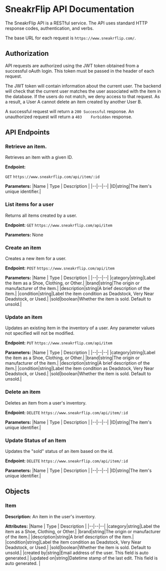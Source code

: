 # SneakrFlip API Documentation
The SneakrFlip API is a RESTful service. The API uses standard HTTP response codes, authentication, and verbs. 

The base URL for each request is `https://www.sneakrflip.com/`. 

## Authorization
API requests are authorized using the JWT token obtained from a successful oAuth login. This token must be passed in the header of each request. 

The JWT token will contain information about the current user. The backend will check that the current user matches the user associated with the item in the database. If the users do not match, we deny access to that request. As a result, a User A cannot delete an item created by another User B.

A successful request will return a `200 Successful` response. An unauthorized request will return a `403	Forbidden` response. 

## API Endpoints

### Retrieve an item.
Retrieves an item with a given ID. 

**Endpoint:**

`GET`  `https://www.sneakrflip.com/api/item/:id`

**Parameters:** 
|Name  | Type  | Description |
|--|--|--|
|ID|string|The item's unique identifier.|

### List items for a user
Returns all items created by a user.

**Endpoint:**
`GET` `https://www.sneakrflip.com/api/item`

**Parameters:** 
None 

### Create an item
Creates a new item for a user. 

**Endpoint:**
`POST` `https://www.sneakrflip.com/api/item`

**Parameters:** 
|Name  | Type  | Description |
|--|--|--|
|category|string|Label the item as a Shoe, Clothing, or Other.|
|brand|string|The origin or manufacturer of the item.|
|description|string|A brief description of the item.|
|condition|string|Label the item condition as Deadstock, Very Near Deadstock, or Used.|
|sold|boolean|Whether the item is sold. Default to unsold.|

### Update an item
Updates an existing item in the inventory of a user. Any parameter values not specified will not be modified. 

**Endpoint:**
`PUT` `https://www.sneakrflip.com/api/item`

**Parameters:** 
|Name  | Type  | Description |
|--|--|--|
|category|string|Label the item as a Shoe, Clothing, or Other.|
|brand|string|The origin or manufacturer of the item.|
|description|string|A brief description of the item.|
|condition|string|Label the item condition as Deadstock, Very Near Deadstock, or Used.|
|sold|boolean|Whether the item is sold. Default to unsold.|

### Delete an item
Deletes an item from a user's inventory. 

**Endpoint:**
`DELETE` `https://www.sneakrflip.com/api/item/:id`

**Parameters:** 
|Name  | Type  | Description |
|--|--|--|
|ID|string|The item's unique identifier.|

### Update Status of an Item
Updates the "sold" status of an item based on the id. 

**Endpoint:**
`DELETE` `https://www.sneakrflip.com/api/item/:id`

**Parameters:** 
|Name  | Type  | Description |
|--|--|--|
|ID|string|The item's unique identifier.|

## Objects

### Item
**Description:**
An item in the user's inventory. 

**Attributes:**
|Name  | Type  | Description |
|--|--|--|
|category|string|Label the item as a Shoe, Clothing, or Other.|
|brand|string|The origin or manufacturer of the item.|
|description|string|A brief description of the item.|
|condition|string|Label the item condition as Deadstock, Very Near Deadstock, or Used.|
|sold|boolean|Whether the item is sold. Default to unsold.|
|created by|string|Email address of the user. This field is auto generated.|
|updated on|string|Datetime stamp of the last edit. This field is auto generated. |

